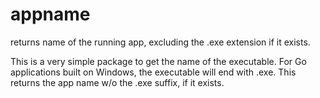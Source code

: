 # appname
returns name of the running app, excluding the .exe extension if it exists.

This is a very simple package to get the name of the executable. For Go applications built on Windows, the executable will end with .exe. This returns the app name w/o the .exe suffix, if it exists.

